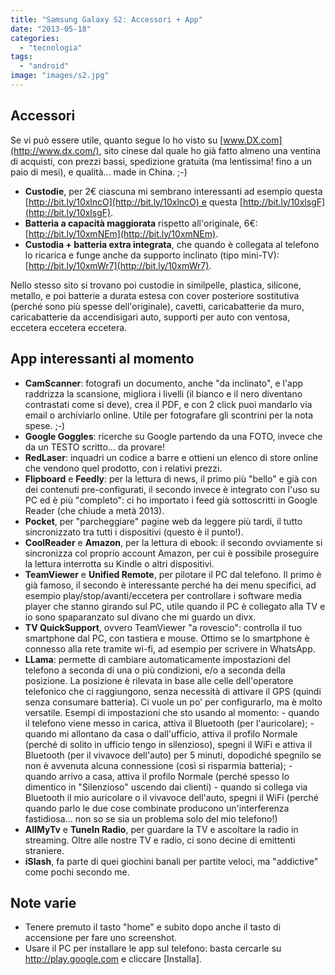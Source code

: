 ```yaml
---
title: "Samsung Galaxy S2: Accessori + App"
date: "2013-05-18"
categories: 
  - "tecnologia"
tags: 
  - "android"
image: "images/s2.jpg"
---
```


## Accessori

Se vi può essere utile, quanto segue lo ho visto su [www.DX.com](http://www.dx.com/), sito cinese dal quale ho già fatto almeno una ventina di acquisti, con prezzi bassi, spedizione gratuita (ma lentissima! fino a un paio di mesi), e qualità... made in China. ;-)

- **Custodie**, per 2€ ciascuna mi sembrano interessanti ad esempio questa [http://bit.ly/10xlncO](http://bit.ly/10xlncO) e questa [http://bit.ly/10xlsgF](http://bit.ly/10xlsgF).
- **Batteria a capacità maggiorata** rispetto all'originale, 6€: [http://bit.ly/10xmNEm](http://bit.ly/10xmNEm).
- **Custodia + batteria extra integrata**, che quando è collegata al telefono lo ricarica e funge anche da supporto inclinato (tipo mini-TV): [http://bit.ly/10xmWr7](http://bit.ly/10xmWr7).

Nello stesso sito si trovano poi custodie in similpelle, plastica, silicone, metallo, e poi batterie a durata estesa con cover posteriore sostitutiva (perché sono più spesse dell'originale), cavetti, caricabatterie da muro, caricabatterie da accendisigari auto, supporti per auto con ventosa, eccetera eccetera eccetera.

## App interessanti al momento

- **CamScanner**: fotografi un documento, anche "da inclinato", e l'app raddrizza la scansione, migliora i livelli (il bianco e il nero diventano contrastati come si deve), crea il PDF, e con 2 click puoi mandarlo via email o archiviarlo online. Utile per fotografare gli scontrini per la nota spese. ;-)
- **Google Goggles**: ricerche su Google partendo da una FOTO, invece che da un TESTO scritto... da provare!
- **RedLaser**: inquadri un codice a barre e ottieni un elenco di store online che vendono quel prodotto, con i relativi prezzi.
- **Flipboard** e **Feedly**: per la lettura di news, il primo più "bello" e già con dei contenuti pre-configurati, il secondo invece è integrato con l'uso su PC ed è più "completo": ci ho importato i feed già sottoscritti in Google Reader (che chiude a metà 2013).
- **Pocket**, per "parcheggiare" pagine web da leggere più tardi, il tutto sincronizzato tra tutti i dispositivi (questo è il punto!).
- **CoolReader** e **Amazon**, per la lettura di ebook: il secondo ovviamente si sincronizza col proprio account Amazon, per cui è possibile proseguire la lettura interrotta su Kindle o altri dispositivi.
- **TeamViewer** e **Unified Remote**, per pilotare il PC dal telefono. Il primo è già famoso, il secondo è interessante perché ha dei menu specifici, ad esempio play/stop/avanti/eccetera per controllare i software media player che stanno girando sul PC, utile quando il PC è collegato alla TV e io sono spaparanzato sul divano che mi guardo un divx.
- **TV QuickSupport**, ovvero TeamViewer "a rovescio": controlla il tuo smartphone dal PC, con tastiera e mouse. Ottimo se lo smartphone è connesso alla rete tramite wi-fi, ad esempio per scrivere in WhatsApp.
- **LLama**: permette di cambiare automaticamente impostazioni del telefono a seconda di una o più condizioni, e/o a seconda della posizione. La posizione è rilevata in base alle celle dell'operatore telefonico che ci raggiungono, senza necessità di attivare il GPS (quindi senza consumare batteria). Ci vuole un po' per configurarlo, ma è molto versatile. Esempi di impostazioni che sto usando al momento: - quando il telefono viene messo in carica, attiva il Bluetooth (per l'auricolare); - quando mi allontano da casa o dall'ufficio, attiva il profilo Normale (perché di solito in ufficio tengo in silenzioso), spegni il WiFi e attiva il Bluetooth (per il vivavoce dell'auto) per 5 minuti, dopodiché spegnilo se non è avvenuta alcuna connessione (così si risparmia batteria); - quando arrivo a casa, attiva il profilo Normale (perché spesso lo dimentico in "Silenzioso" uscendo dai clienti) - quando si collega via Bluetooth il mio auricolare o il vivavoce dell'auto, spegni il WiFi (perché quando parlo le due cose combinate producono un'interferenza fastidiosa... non so se sia un problema solo del mio telefono!)
- **AllMyTv** e **TuneIn Radio**, per guardare la TV e ascoltare la radio in streaming. Oltre alle nostre TV e radio, ci sono decine di emittenti straniere.
- **iSlash**, fa parte di quei giochini banali per partite veloci, ma "addictive" come pochi secondo me.

## Note varie

- Tenere premuto il tasto "home" e subito dopo anche il tasto di accensione per fare uno screenshot.
- Usare il PC per installare le app sul telefono: basta cercarle su http://play.google.com e cliccare \[Installa\].
